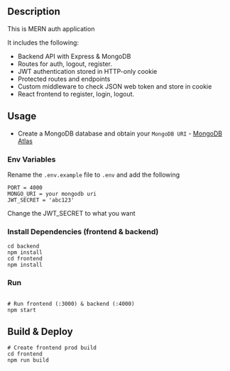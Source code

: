 ## Description

This is  MERN auth application 


It includes the following:

- Backend API with Express & MongoDB
- Routes for auth, logout, register.
- JWT authentication stored in HTTP-only cookie
- Protected routes and endpoints
- Custom middleware to check JSON web token and store in cookie
- React frontend to register, login, logout.

## Usage

- Create a MongoDB database and obtain your `MongoDB URI` - [MongoDB Atlas](https://www.mongodb.com/cloud/atlas/register)

### Env Variables

Rename the `.env.example` file to `.env` and add the following

```
PORT = 4000
MONGO_URI = your mongodb uri
JWT_SECRET = 'abc123'
```

Change the JWT_SECRET to what you want

### Install Dependencies (frontend & backend)

```
cd backend
npm install
cd frontend
npm install
```

### Run

```

# Run frontend (:3000) & backend (:4000)
npm start

```

## Build & Deploy

```
# Create frontend prod build
cd frontend
npm run build
```
